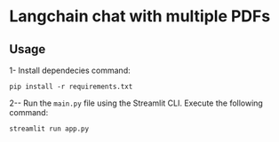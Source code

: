 # Langchain chat with multiple PDFs

## Usage

1- Install dependecies
command:
   ```
   pip install -r requirements.txt
   ```

2-- Run the `main.py` file using the Streamlit CLI. Execute the following command:
   ```
   streamlit run app.py
   ```
